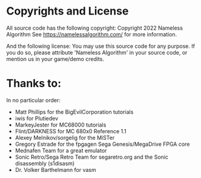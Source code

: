 # Copyrights and License
All source code has the following copyright:
 Copyright 2022 Nameless Algorithm
 See https://namelessalgorithm.com/ for more information.

And the following license:
 You may use this source code for any purpose.
 If you do so, please attribute 'Nameless Algorithm' in your source code, or
 mention us in your game/demo credits.

# Thanks to:
In no particular order:
- Matt Phillips for the BigEvilCorporation tutorials
- iwis for Plutiedev
- MarkeyJester for MC68000 tutorials
- Flint/DARKNESS for MC 680x0 Reference 1.1
- Alexey Melnikov/sorgelig for the MiSTer
- Gregory Estrade for the fpgagen Sega Genesis/MegaDrive FPGA core
- Mednafen Team for a great emulator
- Sonic Retro/Sega Retro Team for segaretro.org and the Sonic disassembly (s1disasm)
- Dr. Volker Barthelmann for vasm
